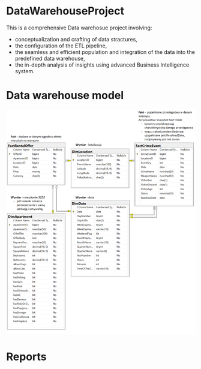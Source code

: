 # DataWarehouseProject
This is a comprehensive Data warehosue project involving:
+ conceptualization and crafting of data stractures,
+  the configuration of the ETL pipeline,
+  the seamless and efficient population and integration of the data into the predefined data warehouse,
+  the in-depth analysis of insights using advanced Business Intelligence system.
# Data warehouse model
![Data warehouse model diagram](/modelling/dwh_model_diagram.png)

# Reports
